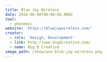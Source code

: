 ```yaml
---
title: Blue Jay Wireless
date: 2016-06-08T00:00:00.000Z
tool:
  - phenomic
website: 'https://bluejaywireless.com/'
creator:
  - role: 'Design, Development'
  - link: http://www.bigdcreative.com/
  - name: Big D Creative
image_path: /showcase-blue-jay-wireless.png
---
```



